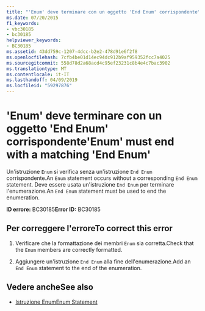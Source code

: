```yaml
---
title: "'Enum' deve terminare con un oggetto 'End Enum' corrispondente"
ms.date: 07/20/2015
f1_keywords:
- vbc30185
- bc30185
helpviewer_keywords:
- BC30185
ms.assetid: 43dd759c-1207-4dcc-b2e2-478d91e6f2f8
ms.openlocfilehash: 7cfb4be01d14ec94dc912b9af959352fcc7a4025
ms.sourcegitcommit: 558d78d2a68acd4c95ef23231c8b4e4c7bac3902
ms.translationtype: MT
ms.contentlocale: it-IT
ms.lasthandoff: 04/09/2019
ms.locfileid: "59297876"
---
```

# <a name="enum-must-end-with-a-matching-end-enum"></a><span data-ttu-id="ccf42-102">'Enum' deve terminare con un oggetto 'End Enum' corrispondente</span><span class="sxs-lookup"><span data-stu-id="ccf42-102">'Enum' must end with a matching 'End Enum'</span></span>
<span data-ttu-id="ccf42-103">Un'istruzione `Enum` si verifica senza un'istruzione `End Enum` corrispondente.</span><span class="sxs-lookup"><span data-stu-id="ccf42-103">An `Enum` statement occurs without a corresponding `End Enum` statement.</span></span> <span data-ttu-id="ccf42-104">Deve essere usata un'istruzione `End Enum` per terminare l'enumerazione.</span><span class="sxs-lookup"><span data-stu-id="ccf42-104">An `End Enum` statement must be used to end the enumeration.</span></span>  
  
 <span data-ttu-id="ccf42-105">**ID errore:** BC30185</span><span class="sxs-lookup"><span data-stu-id="ccf42-105">**Error ID:** BC30185</span></span>  
  
## <a name="to-correct-this-error"></a><span data-ttu-id="ccf42-106">Per correggere l'errore</span><span class="sxs-lookup"><span data-stu-id="ccf42-106">To correct this error</span></span>  
  
1. <span data-ttu-id="ccf42-107">Verificare che la formattazione dei membri `Enum` sia corretta.</span><span class="sxs-lookup"><span data-stu-id="ccf42-107">Check that the `Enum` members are correctly formatted.</span></span>  
  
2. <span data-ttu-id="ccf42-108">Aggiungere un'istruzione `End Enum` alla fine dell'enumerazione.</span><span class="sxs-lookup"><span data-stu-id="ccf42-108">Add an `End Enum` statement to the end of the enumeration.</span></span>  
  
## <a name="see-also"></a><span data-ttu-id="ccf42-109">Vedere anche</span><span class="sxs-lookup"><span data-stu-id="ccf42-109">See also</span></span>

- [<span data-ttu-id="ccf42-110">Istruzione Enum</span><span class="sxs-lookup"><span data-stu-id="ccf42-110">Enum Statement</span></span>](../../visual-basic/language-reference/statements/enum-statement.md)
